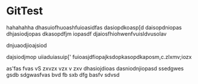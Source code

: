# GitTest
hahahahha
dhasuiofhuoashfuioasidfas
dasiopdkoasp[d
daisopdniopas
dhjasiodjopas
dkasopdfjm
iopasdf
djaiosfhiohwenfvuisldvusolav







dnjuaodjioajsiod


dajsiodjmop
uiiaduiasuip['
fuioasjdfiopajksdopkasopdkaposm,c.zlxmv;iozx

as'fas
fvas
vS
zxvzx
vzx
v
zxv
dhasiojdioas
dasniodnjiopasd
ssedgwes
gsdb
sdgwasfvas
bvd
fb
sxb 
dfg
basfv
sdvsd
